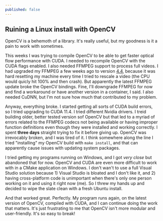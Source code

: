 ```yaml
---
published: false
---
```

## Ruining a Linux install with OpenCV

OpenCV is a behemoth of a library. It's really useful, but my goodness is it a pain to work with sometimes.

This weeks I was trying to compile OpenCV to be able to get faster optical flow performance with CUDA. I needed to recompile OpenCV with the CUDA flags enabled. I also needed FFMPEG support to process full videos. I had upgraded my FFMPEG a few weeks ago to version [4.4](http://ffmpeg.org/download.html#release_4.4), because it was hard resetting my machine every time I tried to rescale a video (the CPU would quicly hit 100% and then crash). But apparently the latest FFMPEG update broke the OpenCV bindings. Fine, I'll downgrade FFMPEG for now and find a workaround or have another version in a container, I said. I also needed CuDNN, but I'm not sure how much that contributed to my problem.

Anyway, everything broke. I started getting all sorts of CUDA build errors, so I tried upgrading to CUDA 11.4. I tried different Nvidia drivers. I treid building older, better tested version sof OpenCV but that led to a myriad of errors related to the FFMPEG codecs not being available or having improper function definitions even though they were installed and working correctly. I spent **three days** straight trying to fix it before giving up. OpenCV was irrevocably broken, and I was tired of it. I think somewhere along the line I tried "installing" my OpenCV build with <code>make install</code>, and that can apparently cause issues with updating system packages.

I tried getting my programs running on Windows, and I got _very close_ but abandoned that for now. OpenCV and CUDA are even more difficult to work with in a CMake application on Windows. I don't wan't to use a full Visual Studio solution because 1) Visual Studio is bloated and I don't like it, and 2) having cross-platform code is unimportant when there's only one person working on it and using it right now (me). So I threw my hands up and decided to wipe the slate clean with a fresh Ubuntu install. 

And that worked great. Perfectly. My program runs again, on the latest version of OpenCV, compiled with CUDA, and I can continue doing the work that matters. It's just frustrating to me that OpenCV isn't more modular and user-friendly. It's so easy to break!